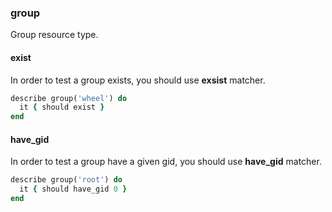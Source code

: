 ### <a name="group">group</a>

Group resource type.

#### exist

In order to test a group exists, you should use **exsist** matcher.

```ruby
describe group('wheel') do
  it { should exist }
end
```

#### have\_gid

In order to test a group have a given gid, you should use **have\_gid** matcher.

```ruby
describe group('root') do
  it { should have_gid 0 }
end
```

